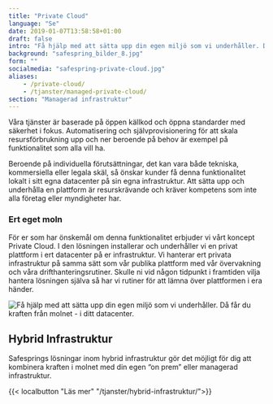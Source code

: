 ```yaml
---
title: "Private Cloud"
language: "Se"
date: 2019-01-07T13:58:58+01:00
draft: false
intro: "Få hjälp med att sätta upp din egen miljö som vi underhåller. Då får du kraften från molnet - i ditt datacenter."
background: "safespring_bilder_8.jpg"
form: ""
socialmedia: "safespring-private-cloud.jpg"
aliases:
    - /private-cloud/
    - /tjanster/managed-private-cloud/
section: "Managerad infrastruktur"
---
```

<div class="ingress"><p>Våra tjänster är baserade på öppen källkod och öppna standarder med säkerhet i fokus. Automatisering och självprovisionering för att skala resursförbrukning upp och ner beroende på behov är exempel på funktionalitet som alla vill ha.</p></div>

Beroende på individuella förutsättningar, det kan vara både tekniska, kommersiella eller legala skäl, så önskar kunder få denna funktionalitet lokalt i sitt egna datacenter på sin egna infrastruktur. Att sätta upp och underhålla en plattform är resurskrävande och kräver kompetens som inte alla företag eller myndigheter har.

### Ert eget moln
För er som har önskemål om denna funktionalitet erbjuder vi vårt koncept Private Cloud. I den lösningen installerar och underhåller vi en privat plattform i ert datacenter på er infrastruktur. Vi hanterar ert privata infrastruktur på samma sätt som vår publika plattform med vår övervakning och våra drifthanteringsrutiner. Skulle ni vid någon tidpunkt i framtiden vilja hantera lösningen själva så har vi rutiner för att lämna över plattformen i era händer.

![Få hjälp med att sätta upp din egen miljö som vi underhåller. Då får du kraften från molnet - i ditt datacenter.](/tjanster/images/safespring_managed_infrastructure.jpg "Safespring Managerad Infrastruktur")

## Hybrid Infrastruktur
Safesprings lösningar inom hybrid infrastruktur gör det möjligt för dig att kombinera kraften i molnet med din egen “on prem” eller managerad infrastruktur.

{{< localbutton "Läs mer" "/tjanster/hybrid-infrastruktur/">}}
